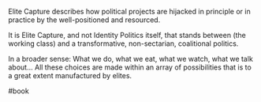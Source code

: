 Elite Capture describes how political projects are hijacked in principle or in practice by the well-positioned and resourced.

It is Elite Capture, and not Identity Politics itself, that stands between (the working class) and a transformative, non-sectarian, coalitional politics.

In a broader sense: What we do, what we eat, what we watch, what we talk about... All these choices are made within an array of possibilities that is to a great extent manufactured by elites.

#book 